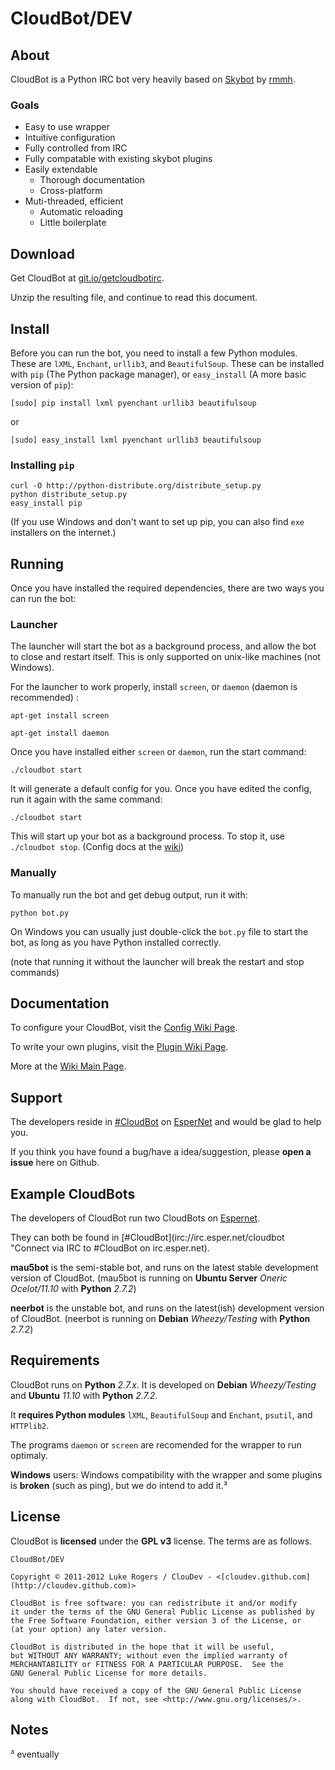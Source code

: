 # CloudBot/DEV

## About

CloudBot is a Python IRC bot very heavily based on [Skybot](http://git.io/skybot) by [rmmh](http://git.io/rmmh).  

### Goals

* Easy to use wrapper
* Intuitive configuration
* Fully controlled from IRC
* Fully compatable with existing skybot plugins
* Easily extendable
  * Thorough documentation
  * Cross-platform
* Muti-threaded, efficient
  * Automatic reloading
  * Little boilerplate

## Download

Get CloudBot at [git.io/getcloudbotirc](http://git.io/getcloudbotirc "Get CloudBot from Github!").

Unzip the resulting file, and continue to read this document.

## Install

Before you can run the bot, you need to install a few Python modules. These are `lXML`, `Enchant`, `urllib3`, and `BeautifulSoup`.  These can be installed with `pip` (The Python package manager), or `easy_install` (A more basic version of `pip`):

`[sudo] pip install lxml pyenchant urllib3 beautifulsoup`

or

`[sudo] easy_install lxml pyenchant urllib3 beautifulsoup`

### Installing `pip`

```shell
curl -O http://python-distribute.org/distribute_setup.py
python distribute_setup.py
easy_install pip
```

(If you use Windows and don't want to set up pip, you can also find `exe` installers on the internet.)

## Running

Once you have installed the required dependencies, there are two ways you can run the bot:
### Launcher

The launcher will start the bot as a background process, and allow the bot to close and restart itself. This is only supported on unix-like machines (not Windows).

For the launcher to work properly, install `screen`, or `daemon` (daemon is recommended) :

`apt-get install screen`

`apt-get install daemon`

Once you have installed either `screen` or `daemon`, run the start command:

`./cloudbot start`

It will generate a default config for you.  Once you have edited the config, run it again with the same command:

`./cloudbot start`

This will start up your bot as a background process. To stop it, use `./cloudbot stop`. (Config docs at the [wiki](http://git.io/cloudbotircconfig))

### Manually

To manually run the bot and get debug output, run it with:

`python bot.py`

On Windows you can usually just double-click the `bot.py` file to start the bot, as long as you have Python installed correctly.

(note that running it without the launcher will break the restart and stop commands)

## Documentation

To configure your CloudBot, visit the [Config Wiki Page](http://git.io/cloudbotircconfig).

To write your own plugins, visit the [Plugin Wiki Page](http://git.io/cloudbotircplugins).

More at the [Wiki Main Page](http://git.io/cloudbotircwiki).

## Support

The developers reside in [#CloudBot](irc://irc.esper.net/cloudbot) on [EsperNet](http://esper.net) and would be glad to help you.

If you think you have found a bug/have a idea/suggestion, please **open a issue** here on Github.

## Example CloudBots

The developers of CloudBot run two CloudBots on [Espernet](http://esper.net).

They can both be found in [#CloudBot](irc://irc.esper.net/cloudbot "Connect via IRC to #CloudBot on irc.esper.net).

**mau5bot** is the semi-stable bot, and runs on the latest stable development version of CloudBot. (mau5bot is running on **Ubuntu Server** *Oneric Ocelot/11.10* with **Python** *2.7.2*)

**neerbot** is the unstable bot, and runs on the latest(ish) development version of CloudBot. (neerbot is running on **Debian** *Wheezy/Testing* with **Python** *2.7.2*)

## Requirements

CloudBot runs on **Python** *2.7.x*. It is developed on **Debian** *Wheezy/Testing* and **Ubuntu** *11.10* with **Python** *2.7.2*.

It **requires Python modules** `lXML`, `BeautifulSoup` and `Enchant`, `psutil`, and `HTTPlib2`.

The programs `daemon` or `screen` are recomended for the wrapper to run optimaly.

**Windows** users: Windows compatibility with the wrapper and some plugins is **broken** (such as ping), but we do intend to add it.³

## License
CloudBot is **licensed** under the **GPL v3** license. The terms are as follows.
    
    CloudBot/DEV

    Copyright © 2011-2012 Luke Rogers / ClouDev - <[cloudev.github.com](http://cloudev.github.com)>

    CloudBot is free software: you can redistribute it and/or modify
    it under the terms of the GNU General Public License as published by
    the Free Software Foundation, either version 3 of the License, or
    (at your option) any later version.

    CloudBot is distributed in the hope that it will be useful,
    but WITHOUT ANY WARRANTY; without even the implied warranty of
    MERCHANTABILITY or FITNESS FOR A PARTICULAR PURPOSE.  See the
    GNU General Public License for more details.

    You should have received a copy of the GNU General Public License
    along with CloudBot.  If not, see <http://www.gnu.org/licenses/>.

## Notes

³ eventually
